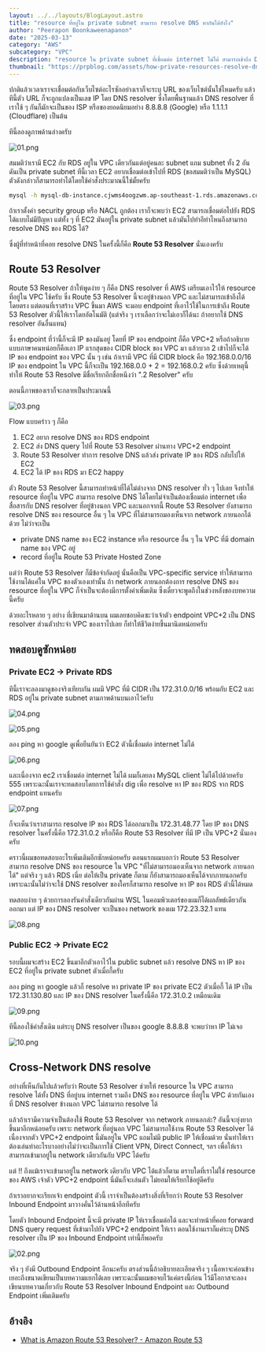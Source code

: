 ```yaml
---
layout: ../../layouts/BlogLayout.astro
title: "resource ที่อยู่ใน private subnet สามารถ resolve DNS หากันได้ยังไง"
author: "Peerapon Boonkaweenapanon"
date: "2025-03-13"
category: "AWS"
subcategory: "VPC"
description: "resource ใน private subnet ที่เชื่อมต่อ internet ไม่ได้ สามารถเข้าถึง DNS resolve ได้ยังไง บทความนี้มีคำตอบครับ"
thumbnail: "https://prpblog.com/assets/how-private-resources-resolve-dns/thumbnail.png"
---
```


ปกติแล้วเวลาเราจะเชื่อมต่อกับเว็บไซต์อะไรซักอย่างเราก็จะระบุ URL ของเว็บไซต์นั้นใช่ไหมครับ แล้วทีนี้ตัว URL ก็จะถูกแปลงเป็นเลข IP โดย DNS resolver ซึ่งโดยพื้นฐานแล้ว DNS resolver ที่เราใช้ ๆ กันก็มักจะเป็นของ ISP หรือของยอดนิยมอย่าง 8.8.8.8 (Google) หรือ 1.1.1.1 (Cloudflare) เป็นต้น

ทีนี้ลองดูภาพด้านล่างครับ

![01.png](https://prpblog.com/assets/how-private-resources-resolve-dns/01.png)

สมมติว่าเรามี EC2 กับ RDS อยู่ใน VPC เดียวกันแต่อยู่คนละ subnet แถม subnet ทั้ง 2 อันดันเป็น private subnet ทีนี้เวลา EC2 อยากเชื่อมต่อเข้าไปที่ RDS (ขอสมมติว่าเป็น MySQL) ตัวดังกล่าวก็สามารถทำได้โดยใช้คำสั่งประมาณนี้ใช่มั้ยครับ

```bash
mysql -h mysql-db-instance.cjwms4oogzwm.ap-southeast-1.rds.amazonaws.com -u admin
```

ถ้าเราตั้งค่า security group หรือ NACL ถูกต้อง เราก็จะพบว่า EC2 สามารถเชื่อมต่อไปยัง RDS ได้แบบไม่มีปัญหา
แต่ทั้ง ๆ ที่ EC2 มันอยู่ใน private subnet แล้วมันไปทำอีท่าไหนถึงสามารถ resolve DNS ของ RDS ได้?

ซึ่งผู้ที่ทำหน้าที่คอย resolve DNS ในครั้งนี้ก็คือ **Route 53 Resolver** นั่นเองครับ

## Route 53 Resolver

Route 53 Resolver ถ้าให้พูดง่าย ๆ ก็คือ DNS resolver ที่ AWS เตรียมเอาไว้ให้ resource ที่อยู่ใน VPC ใช้ครับ ซึ่ง Route 53 Resolver นี้จะอยู่ข้างนอก VPC และไม่สามารถเข้าถึงได้โดยตรง แต่ตอนที่เราสร้าง VPC ขึ้นมา AWS จะมอบ endpoint ที่เอาไว้ใช้ในการเข้าถึง Route 53 Resolver ตัวนี้ให้เราโดยอัตโนมัติ (แต่จริง ๆ เราเลือกว่าจะไม่เอาก็ได้นะ ถ้าอยากใช้ DNS resolver อันอื่นแทน)

ซึ่ง endpoint ที่ว่านี้ก็จะมี IP ของมันอยู่ โดยที่ IP ของ endpoint ก็คือ VPC+2 หรือถ้าอธิบายแบบภาษาคนหน่อยก็คือเอา IP แรกสุดของ CIDR block ของ VPC มา แล้วบวก 2 เข้าไปก็จะได้ IP ของ endpoint ของ VPC นั้น ๆ เช่น ถ้าเรามี VPC ที่มี CIDR block คือ 192.168.0.0/16 IP ของ endpoint ใน VPC นี้ก็จะเป็น 192.168.0.0 + 2 = 192.168.0.2 ครับ ซึ่งด้วยเหตุนี้ ทำให้ Route 53 Resolve มีชื่อเรียกอีกชื่อหนึงว่า ".2 Resolver" ครับ

ตอนนี้ภาพของเราก็จะกลายเป็นประมาณนี้

![03.png](https://prpblog.com/assets/how-private-resources-resolve-dns/03.png)

Flow แบบคร่าว ๆ ก็คือ

1. EC2 อยาก resolve DNS ของ RDS endpoint
2. EC2 ส่ง DNS query ไปที่ Route 53 Resolver ผ่านทาง VPC+2 endpoint
3. Route 53 Resolver ทำการ resolve DNS แล้วส่ง private IP ของ RDS กลับไปให้ EC2
4. EC2 ได้ IP ของ RDS มา EC2 happy

ตัว Route 53 Resolver นี้สามารถทำหน้าที่ได้ไม่ต่างจาก DNS resolver ทั่ว ๆ ไปเลย จึงทำให้ resource ที่อยู่ใน VPC สามารถ resolve DNS ได้โดยไม่จำเป็นต้องเชื่อมต่อ internet เพื่อสื่อสารกับ DNS resolver ที่อยู่ข้างนอก VPC และนอกจากนี้ Route 53 Resolver ยังสามารถ resolve DNS ของ resource อื่น ๆ ใน VPC ที่ไม่สามารถมองเห็นจาก network ภายนอกได้ด้วย ไม่ว่าจะเป็น

- private DNS name ของ EC2 instance หรือ resource อื่น ๆ ใน VPC ที่มี domain name ของ VPC อยู่
- record ที่อยู่ใน Route 53 Private Hosted Zone

แต่ว่า Route 53 Resolver ก็มีข้อจำกัดอยู่ นั่นคือเป็น VPC-specific service ทำให้สามารถใช้งานได้แค่ใน VPC ของตัวเองเท่านั้น ถ้า network ภายนอกต้องการ resolve DNS ของ resource ที่อยู่ใน VPC ก็จำเป็นจะต้องมีการตั้งค่าเพิ่มเติม ซึ่งเดี๋ยวจะพูดถึงในช่วงหลังของบทความนี้ครับ

ด้วยอะไรหลาย ๆ อย่าง ที่เขียนมาด้านบน ผมเลยชอบคิดซะว่าเจ้าตัว endpoint VPC+2 เป็น DNS resolver ส่วนตัวประจำ VPC ของเราไปเลย ก็ทำให้ชีวิตง่ายขึ้นมานิดหน่อยครับ

## ทดสอบดูซักหน่อย

### Private EC2 → Private RDS

ทีนี้เราจะลองมาดูของจริงเทียบกัน ผมมี VPC ที่มี CIDR เป็น 172.31.0.0/16 พร้อมกับ EC2 และ RDS อยู่ใน private subnet ตามภาพด้านบนเอาไว้ครับ

![04.png](https://prpblog.com/assets/how-private-resources-resolve-dns/04.png)

![05.png](https://prpblog.com/assets/how-private-resources-resolve-dns/05.png)

ลอง ping หา google ดูเพื่อยืนยันว่า EC2 ตัวนี้เชื่อมต่อ internet ไม่ได้

![06.png](https://prpblog.com/assets/how-private-resources-resolve-dns/06.png)

และเนื่องจาก ec2 เราเชื่อมต่อ internet ไม่ได้ ผมก็เลยลง MySQL client ไม่ได้ไปด้วยครับ 555 เพราะฉะนั้นเราจะทดสอบโดยการใช้คำสั่ง dig เพื่อ resolve หา IP ของ RDS จาก RDS endpoint แทนครับ

![07.png](https://prpblog.com/assets/how-private-resources-resolve-dns/07.png)

ก็จะเห็นว่าเราสามารถ resolve IP ของ RDS ได้ออกมาเป็น 172.31.48.77 โดย IP ของ DNS resolver ในครั้งนี้คือ 172.31.0.2 หรือก็คือ Route 53 Resolver ที่มี IP เป็น VPC+2 นั่นเองครับ

คราวนี้ผมขอทดสอบอะไรเพิ่มเติมอีกซักหน่อยครับ ตอนแรกผมบอกว่า Route 53 Resolver สามารถ resolve DNS ของ resource ใน VPC "ที่ไม่สามารถมองเห็นจาก network ภายนอกได้" แต่จริง ๆ แล้ว RDS เนี่ย ต่อให้เป็น private ก็ตาม ก็ยังสามารถมองเห็นได้จากภายนอกครับ เพราะฉะนั้นไม่ว่าจะใช้ DNS resolver ของใครก็สามารถ resolve หา IP ของ RDS ตัวนี้ได้หมด

ทดสอบง่าย ๆ ด้วยการลองรันคำสั่งเดียวกันผ่าน WSL ในคอมพิวเตอร์ของผมก็ได้ผลลัพธ์เดียวกันออกมา แต่ IP ของ DNS resolver จะเป็นของ network ของผม 172.23.32.1 แทน

![08.png](https://prpblog.com/assets/how-private-resources-resolve-dns/08.png)

### Public EC2 → Private EC2

รอบนี้ผมจะสร้าง EC2 ขึ้นมาอีกตัวเอาไว้ใน public subnet แล้ว resolve DNS หา IP ของ EC2 ที่อยู่ใน private subnet ตัวเมื่อกี้ครับ

ลอง ping หา google แล้วก็ resolve หา private IP ของ private EC2 ตัวเมื่อกี้ ได้ IP เป็น 172.31.130.80 และ IP ของ DNS resolver ในครั้งนี้คือ 172.31.0.2 เหมือนเดิม

![09.png](https://prpblog.com/assets/how-private-resources-resolve-dns/09.png)

ทีนี้ลองใช้คำสั่งเดิม แต่ระบุ DNS resolver เป็นของ google 8.8.8.8 จะพบว่าหา IP ไม่เจอ

![10.png](https://prpblog.com/assets/how-private-resources-resolve-dns/10.png)

## Cross-Network DNS resolve

อย่างที่เห็นกันไปแล้วครับว่า Route 53 Resolver ช่วยให้ resource ใน VPC สามารถ resolve ได้ทั้ง DNS ที่อยู่บน internet รวมถึง DNS ของ resource ที่อยู่ใน VPC ด้วยกันเอง ที่ DNS resolver ข้างนอก VPC ไม่สามารถ resolve ได้

แล้วถ้าเรามีความจำเป็นต้องใช้ Route 53 Resolver จาก network ภายนอกล่ะ? อันนี้จะยุ่งยากขึ้นมาอีกหน่อยครับ เพราะ network ที่อยู่นอก VPC ไม่สามารถใช้งาน Route 53 Resolver ได้ เนื่องจากตัว VPC+2 endpoint นี้มันอยู่ใน VPC แถมไม่มี public IP ให้เชื่อมด้วย นั่นทำให้เราต้องเล่นท่าอะไรบางอย่างไม่ว่าจะเป็นการใช้ Client VPN, Direct Connect, ฯลฯ เพื่อให้เราสามารถเข้ามาอยู่ใน network เดียวกันกับ VPC ได้ครับ

แต่ !! ถึงแม้เราจะเข้ามาอยู่ใน network เดียวกับ VPC ได้แล้วก็ตาม ตราบใดที่เราไม่ใช่ resource ของ AWS เจ้าตัว VPC+2 endpoint นี่มันก็จะเล่นตัว ไม่ยอมให้เรียกใช้อยู่ดีครับ

ถ้าเราอยากจะเรียกเจ้า endpoint ตัวนี้ เราจำเป็นต้องสร้างสิ่งที่เรียกว่า Route 53 Resolver Inbound Endpoint มาวางคั่นไว้ด้านหน้าอีกทีครับ

โดยตัว Inbound Endpoint นี้จะมี private IP ให้เราเชื่อมต่อได้ และจะทำหน้าที่คอย forward DNS query request ที่เข้ามาไปยัง VPC+2 endpoint ให้เรา ตอนใช้งานเราก็แค่ระบุ DNS resolver เป็น IP ของ Inbound Endpoint เท่านี้ก็พอครับ

![02.png](https://prpblog.com/assets/how-private-resources-resolve-dns/02.png)

จริง ๆ ยังมี Outbound Endpoint อีกนะครับ ตรงส่วนนี้ถ้าอธิบายละเอียดจริง ๆ เนื้อหาจะค่อนข้างเยอะถึงขนาดเขียนเป็นบทความแยกได้เลย เพราะฉะนั้นผมขอจบไว้แค่ตรงนี้ก่อน ไว้มีโอกาสจะลองเขียนบทความเกี่ยวกับ Route 53 Resolver Inbound Endpoint และ Outbound Endpoint เพิ่มเติมครับ

## อ้างอิง

- [What is Amazon Route&nbsp;53 Resolver? - Amazon Route 53](https://docs.aws.amazon.com/Route53/latest/DeveloperGuide/resolver.html)
